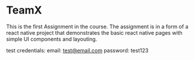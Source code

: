 # TeamX

This is the first Assignment in the course. The assignment is in a form of a react native project that demonstrates the basic react native pages with simple UI components and layouting.

test credentials:
email: test@email.com
password: test123
